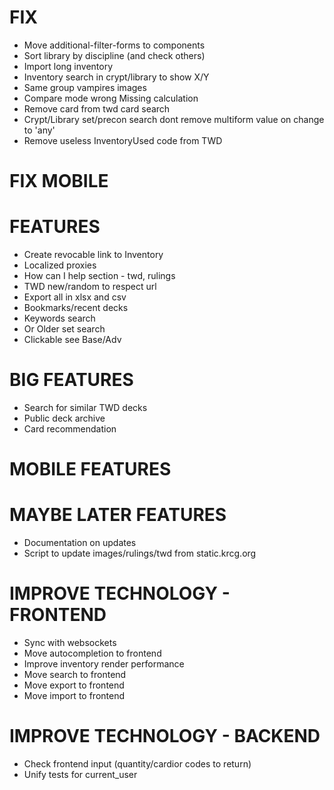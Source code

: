 # FIX
* Move additional-filter-forms to components
* Sort library by discipline (and check others)
* Import long inventory
* Inventory search in crypt/library to show X/Y
* Same group vampires images
* Compare mode wrong Missing calculation
* Remove card from twd card search
* Crypt/Library set/precon search dont remove multiform value on change to 'any'
* Remove useless InventoryUsed code from TWD

# FIX MOBILE

# FEATURES
* Create revocable link to Inventory
* Localized proxies
* How can I help section - twd, rulings
* TWD new/random to respect url
* Export all in xlsx and csv
* Bookmarks/recent decks
* Keywords search
* Or Older set search
* Clickable see Base/Adv

# BIG FEATURES
* Search for similar TWD decks
* Public deck archive
* Card recommendation

# MOBILE FEATURES

# MAYBE LATER FEATURES
* Documentation on updates
* Script to update images/rulings/twd from static.krcg.org

# IMPROVE TECHNOLOGY - FRONTEND
* Sync with websockets
* Move autocompletion to frontend
* Improve inventory render performance
* Move search to frontend
* Move export to frontend
* Move import to frontend

# IMPROVE TECHNOLOGY - BACKEND
* Check frontend input (quantity/cardior codes to return)
* Unify tests for current_user
